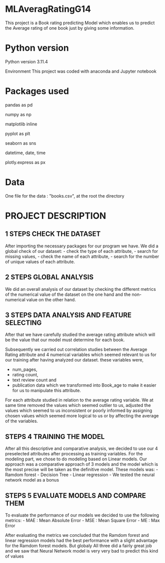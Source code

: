 # MLAveragRatingG14
This project is a Book rating predicting Model which enables us to predict the Average rating of one book 
just  by giving  some information.

# Python version

Python  version 3.11.4

Environment This project was coded with anaconda and Jupyter notebook

# Packages used

pandas as pd

numpy as np

matplotlib inline

pyplot as plt

seaborn as sns

datetime, date, time

plotly.express as px

# Data

One file for the data : "books.csv", at the root the directory

# PROJECT DESCRIPTION

## 1 STEPS CHECK THE DATASET

  After importing the necessary packages for our program we have. We did a global check of our dataset:
    - check the type of each attribute, 
    - search for missing values,
    - check the name of each attribute, 
    - search for the number of unique values ​​of each attribute.
    
## 2 STEPS GLOBAL ANALYSIS 

  We did an overall analysis of our dataset by checking the different metrics of the numerical value of the dataset on the one hand and the non-numerical value on the other hand.

## 3 STEPS DATA ANALYSIS AND FEATURE SELECTING

  After that we have carefully studied the average rating attribute which will be the value that our model must determine for each book. 
  
  Subsequently we carried out correlation studies between the Average Rating attribute and 4 numerical variables which seemed relevant to us for our training after having analyzed our dataset. these variables were,
  - num_pages, 
  - rating count, 
  - text review count and 
  - publication data which we transformed into Book_age to make it easier for us to manipulate this attribute.
    
  For each attribute studied in relation to the average rating variable. We at same time removed the values ​​which seemed outlier to us, adjusted the values ​​which seemed to us inconsistent or poorly informed by assigning chosen values ​​which seemed more logical to us or by affecting the average of the variables.

## STEPS 4 TRAINING THE MODEL

   After all this descriptive and comparative analysis, we decided to use our 4 preselected attributes after processing as training variables.
    For the modeling part, we chose to do modeling based on Linear models. Our approach was a comparative approach of 3 models and the model which is the most precise will be taken as the definitive model. 
    These models was: 
    - Ramdom forest
    - Decision Tree 
    - Linear regression 
    - We tested the neural network model as a bonus

  ## STEPS 5 EVALUATE MODELS AND COMPARE THEM
  
   To evaluate the performance of our models we decided to use the following metrics:
    - MAE : Mean Absolute Error 
    - MSE : Mean Square Error
    - ME  : Max Error 
   
   After evaluating the metrics we concluded that the Ramdom forest and linear regression models had the best performance with a slight advantage for the Ramdom forest models.
   But globaly All three did a fairly great job and we saw that Neural Network model is very very bad to predict this kind of values
